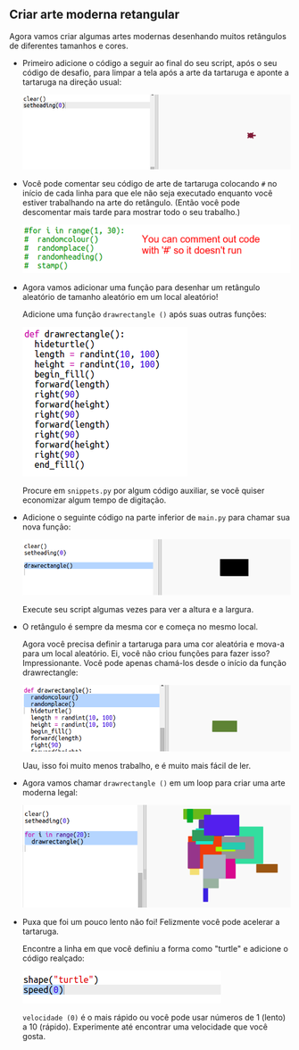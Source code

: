 ## Criar arte moderna retangular

Agora vamos criar algumas artes modernas desenhando muitos retângulos de diferentes tamanhos e cores.

+ Primeiro adicione o código a seguir ao final do seu script, após o seu código de desafio, para limpar a tela após a arte da tartaruga e aponte a tartaruga na direção usual:
    
    ![screenshot](images/modern-reset.png)

+ Você pode comentar seu código de arte de tartaruga colocando `#` no início de cada linha para que ele não seja executado enquanto você estiver trabalhando na arte do retângulo. (Então você pode descomentar mais tarde para mostrar todo o seu trabalho.)
    
    ![captura de tela](images/modern-comment.png)

+ Agora vamos adicionar uma função para desenhar um retângulo aleatório de tamanho aleatório em um local aleatório!
    
    Adicione uma função `drawrectangle ()` após suas outras funções:
    
    ![screenshot](images/modern-rect-function.png)
    
    Procure em `snippets.py` por algum código auxiliar, se você quiser economizar algum tempo de digitação.

+ Adicione o seguinte código na parte inferior de `main.py` para chamar sua nova função:
    
    ![captura de tela](images/modern-call-rect.png)
    
    Execute seu script algumas vezes para ver a altura e a largura.

+ O retângulo é sempre da mesma cor e começa no mesmo local.
    
    Agora você precisa definir a tartaruga para uma cor aleatória e mova-a para um local aleatório. Ei, você não criou funções para fazer isso? Impressionante. Você pode apenas chamá-los desde o início da função drawrectangle:
    
    ![screenshot](images/modern-random-rect.png)
    
    Uau, isso foi muito menos trabalho, e é muito mais fácil de ler.

+ Agora vamos chamar `drawrectangle ()` em um loop para criar uma arte moderna legal:
    
    ![screenshot](images/modern-rect-art.png)

+ Puxa que foi um pouco lento não foi! Felizmente você pode acelerar a tartaruga.
    
    Encontre a linha em que você definiu a forma como "turtle" e adicione o código realçado:
    
    ![screenshot](images/modern-speed.png)
    
    `velocidade (0)` é o mais rápido ou você pode usar números de 1 (lento) a 10 (rápido). Experimente até encontrar uma velocidade que você gosta.